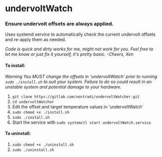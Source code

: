 # undervoltWatch

### Ensure undervolt offsets are always applied.

Uses systemd service to automatically check the current undervolt offsets and re-apply them as needed. 

_Code is quick and dirty works for me, might not work for you. Feel free to let me know or just fix it yourself, it's pretty basic.  -Cheers, Xen_

#### To install:

*Warning*
*You MUST change the offsets in 'undervoltWatch' prior to running `sudo ./install.sh` to suit your system. Failure to do so could result in an unstable system and potential damage to your hardware.*

1. `git clone https://gitlab.com/xentradi/undervoltWatcher.git`
2. `cd undervoltWatcher`
3. Edit the offset and target temperature values in 'undervoltWatch'
4. `sudo chmod +x ./install.sh`
5. `sudo ./install.sh`
6. Start the service with `sudo systemctl start undervoltWatch.service`

#### To uninstall:

1. `sudo chmod +x ./uninstall.sh`
2. `sudo ./uninstall.sh`



